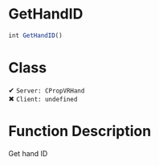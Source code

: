 # GetHandID
```js	
int GetHandID()
```
# Class
✔ `Server: CPropVRHand`  
✖ `Client: undefined`  

# Function Description
Get hand ID
